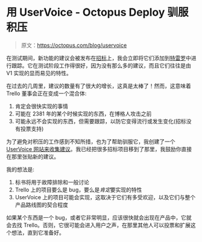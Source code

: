 # 用 UserVoice - Octopus Deploy 驯服积压

> 原文：<https://octopus.com/blog/uservoice>

在测试期间，新功能的建议会被发布在[招标](http://help.octopusdeploy.com)上，我会立即将它们添加到[特雷罗](https://trello.com/board/octopus/4e907de70880ba000079b75c)中进行跟踪。它在测试阶段工作得很好，因为没有那么多的建议，而且它们往往是由 V1 实现的显而易见的特性。

在过去的几周里，建议的数量有了很大的增长，这真是太棒了！然而，这意味着 Trello 董事会正在变成一个混合体:

1.  肯定会很快实现的事情
2.  可能在 2381 年的某个时候实现的东西，在博格人攻击之前
3.  可能永远不会实现的东西，但需要跟踪，以防它变得流行或发生变化(招标没有投票支持)

为了避免对积压的工作感到不知所措，也为了帮助驯服它，我创建了一个 [UserVoice 网站来收集建议](http://octopusdeploy.uservoice.com/forums/170787-general)。我已经把很多招标项目移到了那里，我鼓励你直接在那里张贴新的建议。

我的想法是:

1.  标书将用于故障排除和一般讨论
2.  Trello 上的项目要么是 bug，要么是*肯定*要实现的特性
3.  UserVoice 上的项目可能会实现，这取决于它们有多受欢迎，以及它们与整个产品路线图的契合程度

如果某个东西是一个 bug，或者它非常明显，应该很快就会出现在产品中，它就会去找 Trello。否则，它很可能会进入用户之声，在那里其他人可以投票和扩展这个想法，直到它准备好。